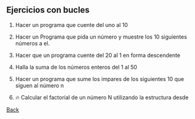 ## Ejercicios con bucles

1. Hacer un programa que cuente del uno al 10

2. Hacer un Programa que pida un número y muestre los 10 siguientes números a el.

3. Hacer que un programa cuente del 20 al 1 en forma descendente

4. Halla la suma de los números enteros del 1 al 50

5. Hacer un programa que sume los impares de los siguientes 10 que siguen al número n

6. 🔥 Calcular el factorial de un número N utilizando la estructura desde

[Back](../../readme.md)